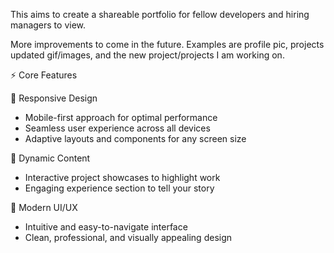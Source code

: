 This aims to create a shareable portfolio for fellow developers and hiring managers to view.

More improvements to come in the future. Examples are profile pic, projects updated gif/images, and the new project/projects I am working on.

⚡ Core Features

📱 Responsive Design
- Mobile-first approach for optimal performance
- Seamless user experience across all devices
- Adaptive layouts and components for any screen size

🎯 Dynamic Content
- Interactive project showcases to highlight work
- Engaging experience section to tell your story

🎨 Modern UI/UX
- Intuitive and easy-to-navigate interface
- Clean, professional, and visually appealing design
